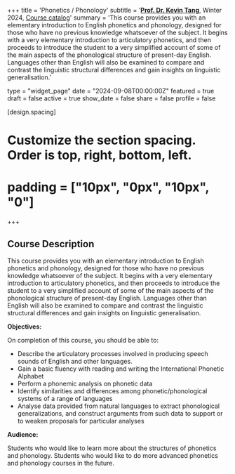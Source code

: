 +++
title = 'Phonetics / Phonology'
subtitle = '[**Prof. Dr. Kevin Tang**](https://slam.phil.hhu.de/authors/kevin/), Winter 2024, [Course catalog](https://lsf.hhu.de/qisserver/rds?state=verpublish&status=init&vmfile=no&publishid=256194&moduleCall=webInfo&publishConfFile=webInfo&publishSubDir=veranstaltung)'
summary = 'This course provides you with an elementary introduction to English phonetics and phonology, designed for those who have no previous knowledge whatsoever of the subject. It begins with a very elementary introduction to articulatory phonetics, and then proceeds to introduce the student to a very simplified account of some of the main aspects of the phonological structure of present-day English. Languages other than English will also be examined to compare and contrast the linguistic structural differences and gain insights on linguistic generalisation.'

type = "widget_page"
date = "2024-09-08T00:00:00Z"
featured = true
draft = false
active = true
show_date = false
share = false
profile = false

[design.spacing]
  # Customize the section spacing. Order is top, right, bottom, left.
  # padding = ["10px", "0px", "10px", "0"]

+++

## Course Description

This course provides you with an elementary introduction to English phonetics and phonology, designed for those who have no previous knowledge whatsoever of the subject. It begins with a very elementary introduction to articulatory phonetics, and then proceeds to introduce the student to a very simplified account of some of the main aspects of the phonological structure of present-day English. Languages other than English will also be examined to compare and contrast the linguistic structural differences and gain insights on linguistic generalisation.

**Objectives:**

On completion of this course, you should be able to:

- Describe the articulatory processes involved in producing speech sounds of English and other languages.
- Gain a basic fluency with reading and writing the International Phonetic Alphabet
- Perform a phonemic analysis on phonetic data
- Identify similarities and differences among phonetic/phonological systems of a range of languages
- Analyse data provided from natural languages to extract phonological generalizations, and construct arguments from such data to support or to weaken proposals for particular analyses

**Audience:**

Students who would like to learn more about the structures of phonetics and phonology. Students who would like to do more advanced phonetics and phonology courses in the future.